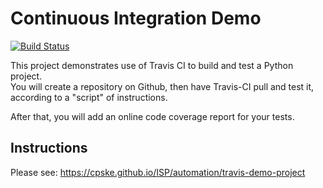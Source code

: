 Continuous Integration Demo
============================

[![Build Status](https://app.travis-ci.com/sujinunt/demo-pyci.svg?branch=main)](https://app.travis-ci.com/sujinunt/demo-pyci)

This project demonstrates use of Travis CI to build and test a Python project.  
You will create a repository on Github, then have Travis-CI pull and test it,
according to a "script" of instructions.

After that, you will add an online code coverage report for your tests.

## Instructions

Please see: https://cpske.github.io/ISP/automation/travis-demo-project

